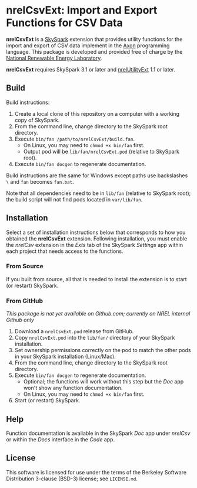 nrelCsvExt: Import and Export Functions for CSV Data
====================================================

**nrelCsvExt** is a [SkySpark] extension that provides utility functions for the
import and export of CSV data implement in the [Axon] programming language. This
package is developed and provided free of charge by the
[National Renewable Energy Laboratory].

[SkySpark]: http://skyfoundry.com/skyspark/ "SkySpark"
[Axon]: https://skyfoundry.com/doc/docHaxall/AxonLang "Axon Language"
[National Renewable Energy Laboratory]: https://www.nrel.gov

**nrelCsvExt** requires SkySpark 3.1 or later and [nrelUtilityExt] 1.1 or later.

[nrelUtilityExt]: https://github.com/NREL/nrelUtilityExt/ "NREL Utility Extension"

Build
-----

Build instructions:

1. Create a local clone of this repository on a computer with a working copy of SkySpark.
2. From the command line, change directory to the SkySpark root directory.
3. Execute `bin/fan /path/to/nrelCsvExt/build.fan`.
   - On Linux, you may need to `chmod +x bin/fan` first.
   - Output pod will be `lib/fan/nrelCsvExt.pod` (relative to SkySpark root).
4. Execute `bin/fan docgen` to regenerate documentation.

Build instructions are the same for Windows except paths use backslashes `\` and `fan` becomes
`fan.bat`.

Note that all dependencies need to be in `lib/fan` (relative to SkySpark root); the build script
will not find pods located in `var/lib/fan`.
   
Installation
------------

Select a set of installation instructions below that corresponds to how you
obtained the **nrelCsvExt** extension. Following installation, you must enable
the *nrelCsv* extension in the *Exts* tab of the SkySpark *Settings* app within
each project that needs access to the functions.

### From Source ###

If you built from source, all that is needed to install the extension is to
start (or restart) SkySpark.

### From GitHub ###

*This package is not yet available on Github.com; currently on NREL internal Github only*

1. Download a `nrelCsvExt.pod` release from GitHub.
2. Copy `nrelCsvExt.pod` into the `lib/fan/` directory of your SkySpark
   installation.
3. Set ownership permissions correctly on the pod to match the other pods in
   your SkySpark installation (Linux/Mac).
4. From the command line, change directory to the SkySpark root directory.
5. Execute `bin/fan docgen` to regenerate documentation.
   - Optional; the functions will work without this step but the *Doc* app
     won't show any function documentation.
   - On Linux, you may need to `chmod +x bin/fan` first.
6. Start (or restart) SkySpark.

Help
----

Function documentation is available in the SkySpark *Doc* app under *nrelCsv* or
within the *Docs* interface in the *Code* app.

License
-------

This software is licensed for use under the terms of the Berkeley Software
Distribution 3-clause (BSD-3) license; see `LICENSE.md`.

